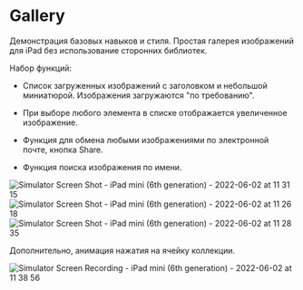 # Gallery
Демонстрация базовых навыков и стиля.
Простая галерея изображений для iPad без использование сторонних библиотек. 

Набор функций:

- Список загруженных изображений с заголовком и небольшой миниатюрой. Изображения загружаются "по требованию".

- При выборе любого элемента в списке отображается увеличенное изображение.

- Функция для обмена любыми изображениями по электронной почте, кнопка Share.

- Функция поиска изображения по имени.

![Simulator Screen Shot - iPad mini (6th generation) - 2022-06-02 at 11 31 15](https://user-images.githubusercontent.com/43521623/171592943-116460fd-8387-4b50-9d86-3312b87ffb99.png)
![Simulator Screen Shot - iPad mini (6th generation) - 2022-06-02 at 11 26 18](https://user-images.githubusercontent.com/43521623/171593000-dd56dcb4-3163-445e-b8cd-5eb8522ffc56.png)
![Simulator Screen Shot - iPad mini (6th generation) - 2022-06-02 at 11 28 35](https://user-images.githubusercontent.com/43521623/171593034-f8429de0-0975-4a59-80a8-2b82f121d61e.png)

Дополнительно, анимация нажатия на ячейку коллекции. 

![Simulator Screen Recording - iPad mini (6th generation) - 2022-06-02 at 11 38 56](https://user-images.githubusercontent.com/43521623/171593549-ada8e474-68c3-4495-b9f3-1c0cea08abf8.gif)
